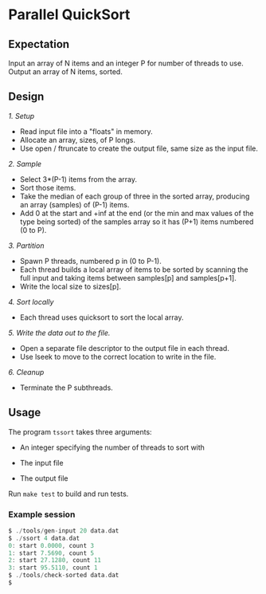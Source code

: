 # Parallel QuickSort

## Expectation

Input an array of N items and an integer P for number of threads to use. Output an array of N items, sorted.

## Design

*1. Setup*
- Read input file into a "floats" in memory.
- Allocate an array, sizes, of P longs.
- Use open / ftruncate to create the output file, same size as the input file.

*2. Sample*
- Select 3*(P-1) items from the array.
- Sort those items.
- Take the median of each group of three in the sorted array, producing an array (samples) of (P-1) items.
- Add 0 at the start and +inf at the end (or the min and max values of the type being sorted) of the samples array so 
it has (P+1) items numbered (0 to P).

*3. Partition*
- Spawn P threads, numbered p in (0 to P-1).
- Each thread builds a local array of items to be sorted by scanning the
   full input and taking items between samples[p] and samples[p+1].
- Write the local size to sizes[p].

*4. Sort locally*
- Each thread uses quicksort to sort the local array.

*5. Write the data out to the file.*
- Open a separate file descriptor to the output file in each thread. 
- Use lseek to move to the correct location to write in the file.

*6. Cleanup*
- Terminate the P subthreads.

## Usage

The program `tssort` takes three arguments:

- An integer specifying the number of threads to sort with

- The input file
- The output file

Run `make test` to build and run tests.

### Example session

```c
$ ./tools/gen-input 20 data.dat
$ ./ssort 4 data.dat
0: start 0.0000, count 3
1: start 7.5690, count 5
2: start 27.1280, count 11
3: start 95.5110, count 1
$ ./tools/check-sorted data.dat
$
```